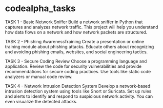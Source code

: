 # codealpha_tasks
TASK 1 - Basic Network Sniffer
Build a network sniffer in Python that captures and analyzes network traffic.
This project will help you understand how data flows on a network and how network packets are structured.

TASK 2 - Phishing AwarenessTraining
Create a presentation or online training module about phishing attacks.
Educate others about recognizing and avoiding phishing emails, websites, and social engineering tactics.

TASK 3 - Secure Coding Review
Choose a programming language and application. Review the code for security vulnerabilities and provide recommendations for secure coding practices.
Use tools like static code analyzers or manual code review.

TASK 4 - Network Intrusion Detection System
Develop a network-based intrusion detection system using tools like Snort or Suricata.
Set up rules and alerts to identify and respond to suspicious network activity. You can even visualize the detected attacks.
